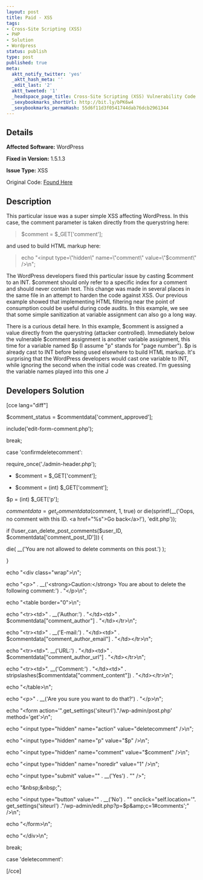 ```yaml
---
layout: post
title: Paid - XSS
tags:
- Cross-Site Scripting (XSS)
- PHP
- Solution
- Wordpress
status: publish
type: post
published: true
meta:
  aktt_notify_twitter: 'yes'
  _aktt_hash_meta: ''
  _edit_last: '2'
  aktt_tweeted: '1'
  _headspace_page_title: Cross-Site Scripting (XSS) Vulnerability Code Example
  _sexybookmarks_shortUrl: http://bit.ly/bPK6w4
  _sexybookmarks_permaHash: 55d6f11d3f0541744dab76dcb2961344
---
```

## Details
__Affected Software:__ WordPress

__Fixed in Version:__  1.5.1.3

__Issue Type:__ XSS

Original Code: <a title="Paid" href="http://spotthevuln.com/2010/02/paid/" target="_blank">Found Here</a>
## Description
This particular issue was a super simple XSS affecting WordPress.  In this case, the comment parameter is taken directly from the querystring here:
<blockquote>$comment = $_GET['comment'];</blockquote>
 and used to build HTML markup here:
<blockquote>echo "&lt;input type=\"hidden\" name=\"comment\" value=\"$comment\" /&gt;\n";</blockquote>
The WordPress developers fixed this particular issue by casting $comment to an INT.  $comment should only refer to a specific index for a comment and should never contain text.  This change was made in several places in the same file in an attempt to harden the code against XSS.  Our previous example showed that implementing HTML filtering near the point of consumption could be useful during code audits.  In this example, we see that some simple sanitization at variable assignment can also go a long way.

There is a curious detail here.  In this example, $comment is assigned a value directly from the querystring (attacker controlled).  Immediately below the vulnerable $comment assignment is another variable assignment, this time for a variable named $p (I assume "p" stands for "page number").  $p is already cast to INT before being used elsewhere to build HTML markup.  It's surprising that the WordPress developers would cast one variable to INT, while ignoring the second when the initial code was created.  I'm guessing the variable names played into this one J
## Developers Solution
[cce lang="diff"]
<div id="_mcePaste">

$comment_status = $commentdata['comment_approved'];

include('edit-form-comment.php');

break;

case 'confirmdeletecomment':

require_once('./admin-header.php');

- $comment = $_GET['comment'];

+ $comment = (int) $_GET['comment'];

$p = (int) $_GET['p'];

$commentdata = get_commentdata($comment, 1, true) or die(sprintf(__('Oops, no comment with this ID. &lt;a href="%s"&gt;Go back&lt;/a&gt;!'), 'edit.php'));

if (!user_can_delete_post_comments($user_ID, $commentdata['comment_post_ID'])) {

die( __('You are not allowed to delete comments on this post.') );

}

echo "&lt;div class=\"wrap\"&gt;\n";

echo "&lt;p&gt;" . __('&lt;strong&gt;Caution:&lt;/strong&gt; You are about to delete the following comment:') . "&lt;/p&gt;\n";

echo "&lt;table border=\"0\"&gt;\n";

echo "&lt;tr&gt;&lt;td&gt;" . __('Author:') . "&lt;/td&gt;&lt;td&gt;" . $commentdata["comment_author"] . "&lt;/td&gt;&lt;/tr&gt;\n";

echo "&lt;tr&gt;&lt;td&gt;" . __('E-mail:') . "&lt;/td&gt;&lt;td&gt;" . $commentdata["comment_author_email"] . "&lt;/td&gt;&lt;/tr&gt;\n";

echo "&lt;tr&gt;&lt;td&gt;". __('URL:') . "&lt;/td&gt;&lt;td&gt;" . $commentdata["comment_author_url"] . "&lt;/td&gt;&lt;/tr&gt;\n";

echo "&lt;tr&gt;&lt;td&gt;". __('Comment:') . "&lt;/td&gt;&lt;td&gt;" . stripslashes($commentdata["comment_content"]) . "&lt;/td&gt;&lt;/tr&gt;\n";

echo "&lt;/table&gt;\n";

echo "&lt;p&gt;" . __('Are you sure you want to do that?') . "&lt;/p&gt;\n";

echo "&lt;form action='".get_settings('siteurl')."/wp-admin/post.php' method='get'&gt;\n";

echo "&lt;input type=\"hidden\" name=\"action\" value=\"deletecomment\" /&gt;\n";

echo "&lt;input type=\"hidden\" name=\"p\" value=\"$p\" /&gt;\n";

echo "&lt;input type=\"hidden\" name=\"comment\" value=\"$comment\" /&gt;\n";

echo "&lt;input type=\"hidden\" name=\"noredir\" value=\"1\" /&gt;\n";

echo "&lt;input type=\"submit\" value=\"" . __('Yes') . "\" /&gt;";

echo "&amp;nbsp;&amp;nbsp;";

echo "&lt;input type=\"button\" value=\"" . __('No') . "\" onclick=\"self.location='". get_settings('siteurl') ."/wp-admin/edit.php?p=$p&amp;amp;c=1#comments';\" /&gt;\n";

echo "&lt;/form&gt;\n";

echo "&lt;/div&gt;\n";

break;

case 'deletecomment':

</div>
[/cce] 
